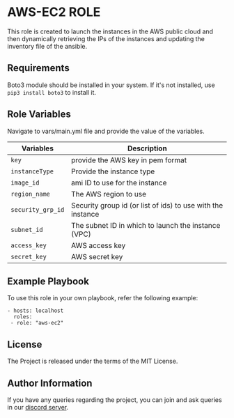 AWS-EC2 ROLE
=========

This role is created to launch the instances in the AWS public cloud and then dynamically retrieving the IPs of the instances and updating the inventory file of the ansible.

Requirements
------------

Boto3 module should be installed in your system. If it's not installed, use `pip3 install boto3` to install it.

Role Variables
--------------
Navigate to vars/main.yml file and provide the value of the variables.

| Variables | Description |
| --- | --- |
| `key` | provide the AWS key in pem format |
| `instanceType` | Provide the instance type |
| `image_id` | ami ID to use for the instance |
| `region_name` | The AWS region to use |
| `security_grp_id` | Security group id (or list of ids) to use with the instance |
| `subnet_id` | The subnet ID in which to launch the instance (VPC) |
| `access_key` | AWS access key |
| `secret_key` | AWS secret key |


Example Playbook
----------------
To use this role in your own playbook, refer the following example:

    - hosts: localhost
      roles: 
     - role: "aws-ec2"
License
-------

The Project is released under the terms of the MIT License.

Author Information
------------------

If you have any queries regarding the project, you can join and ask queries in our [discord server]().
